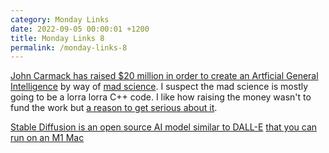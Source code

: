 ```yaml
---
category: Monday Links
date: 2022-09-05 00:00:01 +1200
title: Monday Links 8
permalink: /monday-links-8
---
```


[John Carmack has raised $20 million in order to create an Artficial General Intelligence](https://twitter.com/ID_AA_Carmack/status/1560728042959507457?s=20&t=sjKwhwuiQz_13f2Z4e7KVg) by way of [mad science](https://twitter.com/ID_AA_Carmack/status/1560729970510422016?s=20&t=sjKwhwuiQz_13f2Z4e7KVg). I suspect the mad science is mostly going to be a lorra lorra C++ code. I like how  raising the money wasn't to fund the work but [a reason to get serious about it](https://twitter.com/ID_AA_Carmack/status/1560728045115375617?s=20&t=sjKwhwuiQz_13f2Z4e7KVg).

[Stable Diffusion is an open source AI model similar to DALL-E](https://stability.ai/blog/stable-diffusion-public-release) [that you can run on an M1 Mac](https://replicate.com/blog/run-stable-diffusion-on-m1-mac)



